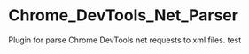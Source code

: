 Chrome_DevTools_Net_Parser
==========================

Plugin for parse Chrome DevTools net requests to xml files.
test
